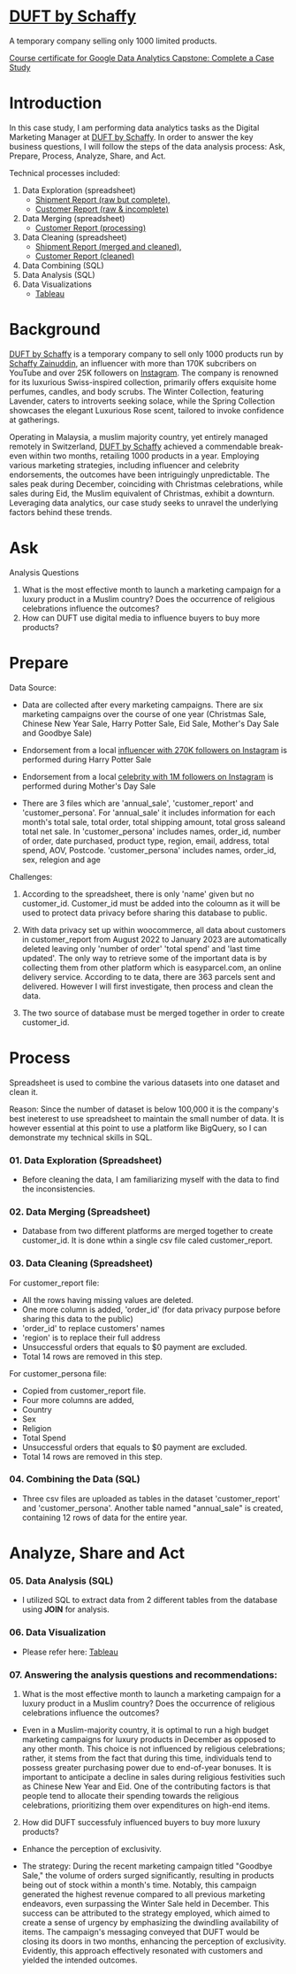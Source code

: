 # [DUFT by Schaffy](https://duftswiss.com/)
A temporary company selling only 1000 limited products.

[Course certificate for Google Data Analytics Capstone: Complete a Case Study](https://www.coursera.org/account/accomplishments/verify/P67G9BM7HW47)

# Introduction
In this case study, I am performing data analytics tasks as the Digital Marketing Manager at [DUFT by Schaffy](https://duftswiss.com/). In order to answer the key business questions, I will follow the steps of the data analysis process: Ask, Prepare, Process, Analyze, Share, and Act.

Technical processes included:
01. Data Exploration (spreadsheet) 
    - [Shipment Report (raw but complete),](https://docs.google.com/spreadsheets/d/1GJXUTIs9mA_2KQewCUC8mBlYMuzv37Xr9gE7hwv4Xwg/edit?usp=sharing)
    - [Customer Report (raw & incomplete)](https://docs.google.com/spreadsheets/d/1DeJP3ipuAoH03-n637Y6AaxwYkdooS5uKw0ghecJFKI/edit?usp=sharing)
02. Data Merging (spreadsheet)
    - [Customer Report (processing)](https://docs.google.com/spreadsheets/d/1_GP89bI8O67QkSgPSGSjzbLZHkTQLW4-hD_GLOMgBVc/edit?usp=sharing)
03. Data Cleaning (spreadsheet)
    - [Shipment Report (merged and cleaned),](https://docs.google.com/spreadsheets/d/1wa46LmuE2DELTxfd0UK7dWhwiXqrbVkv-3jxKbVfVyo/edit?usp=sharing)
    - [Customer Report (cleaned)](https://docs.google.com/spreadsheets/d/1tsIvlwGVXkzDTGnek8y7EfeY6NKKjy36HEJ86s0_Nwk/edit?usp=sharing)
04. Data Combining (SQL)
05. Data Analysis (SQL)
06. Data Visualizations 
    - [Tableau](https://public.tableau.com/app/profile/syafafa.zainuddin/viz/Book1_16909912115190/NetSalebyMonth?publish=yes)

# Background
[DUFT by Schaffy](https://duftswiss.com/) is a temporary company to sell only 1000 products run by [Schaffy Zainuddin](https://www.youtube.com/@schaffyzainuddin/), an influencer with more than 170K subcribers on YouTube and over 25K followers on [Instagram](https://www.instagram.com/schaffybuffy/). The company is renowned for its luxurious Swiss-inspired collection, primarily offers exquisite home perfumes, candles, and body scrubs. The Winter Collection, featuring Lavender, caters to introverts seeking solace, while the Spring Collection showcases the elegant Luxurious Rose scent, tailored to invoke confidence at gatherings.

Operating in Malaysia, a muslim majority country, yet entirely managed remotely in Switzerland, [DUFT by Schaffy](https://duftswiss.com/) achieved a commendable break-even within two months, retailing 1000 products in a year. Employing various marketing strategies, including influencer and celebrity endorsements, the outcomes have been intriguingly unpredictable. The sales peak during December, coinciding with Christmas celebrations, while sales during Eid, the Muslim equivalent of Christmas, exhibit a downturn. Leveraging data analytics, our case study seeks to unravel the underlying factors behind these trends.


# Ask

Analysis Questions

1. What is the most effective month to launch a marketing campaign for a luxury product in a Muslim country? Does the occurrence of religious celebrations influence the outcomes?
1. How can DUFT use digital media to influence buyers to buy more products?

# Prepare
Data Source:

* Data are collected after every marketing campaigns. There are six marketing campaigns over the course of one year (Christmas Sale, Chinese New Year Sale, Harry Potter Sale, Eid Sale, Mother's Day Sale and Goodbye Sale)

* Endorsement from a local [influencer with 270K followers on Instagram](https://www.instagram.com/aisyahhabshee/?hl=en) is performed during Harry Potter Sale

* Endorsement from a local [celebrity with 1M followers on Instagram](https://www.instagram.com/mishaomar/?hl=en) is performed during Mother's Day Sale

* There are 3 files which are 'annual_sale', 'customer_report' and 'customer_persona'. For 'annual_sale' it includes information for each month's total sale, total order, total shipping amount, total gross saleand total net sale. In 'customer_persona' includes names, order_id, number of order, date purchased, product type, region, email, address, total spend, AOV, Postcode. 'customer_persona' includes names, order_id, sex, relegion and age

Challenges:

01. According to the spreadsheet, there is only 'name' given but no customer_id. Customer_id must be added into the coloumn as it will be used to protect data privacy before sharing this database to public.

02. With data privacy set up within woocommerce, all data about customers in customer_report from August 2022 to January 2023 are automatically deleted leaving only 'number of order' 'total spend' and 'last time updated'. The only way to retrieve some of the important data is by collecting them from other platform which is easyparcel.com, an online delivery service. According to te data, there are 363 parcels sent and delivered. However I will first investigate, then process and clean the data.

03. The two source of database must be merged together in order to create customer_id.

# Process
Spreadsheet is used to combine the various datasets into one dataset and clean it.

Reason:
Since the number of dataset is below 100,000 it is the company's best ineterest to use spreadsheet to maintain the small number of data. It is however essential at this point to use a platform like BigQuery, so I can demonstrate my technical skills in SQL.

### 01. Data Exploration (Spreadsheet)

* Before cleaning the data, I am familiarizing myself with the data to find the inconsistencies.

### 02. Data Merging (Spreadsheet)

* Database from two different platforms are merged together to create customer_id. It is done wthin a single csv file caled customer_report.

### 03. Data Cleaning (Spreadsheet)

For customer_report file:
- All the rows having missing values are deleted.
- One more column is added, 'order_id' (for data privacy purpose before sharing this data to the public)
-    'order_id' to replace customers' names
-    'region' is to replace their full address
- Unsuccessful orders that equals to $0 payment are excluded.
- Total 14 rows are removed in this step.

For customer_persona file:
- Copied from customer_report file.
- Four more columns are added,
-    Country
-    Sex
-    Religion
-    Total Spend
- Unsuccessful orders that equals to $0 payment are excluded.
- Total 14 rows are removed in this step.

### 04. Combining the Data (SQL)

* Three csv files are uploaded as tables in the dataset 'customer_report' and 'customer_persona'. Another table named "annual_sale" is created, containing 12 rows of data for the entire year.

# Analyze, Share and Act

### 05. Data Analysis (SQL)

*  I utilized SQL to extract data from 2 different tables from the database using **JOIN** for analysis.

### 06. Data Visualization

* Please refer here: [Tableau](https://public.tableau.com/app/profile/syafafa.zainuddin/viz/Book1_16909912115190/NetSalebyMonth?publish=yes)

### 07. Answering the analysis questions and recommendations:

1. What is the most effective month to launch a marketing campaign for a luxury product in a Muslim country? Does the occurrence of religious celebrations influence the outcomes?

- Even in a Muslim-majority country, it is optimal to run a high budget marketing campaigns for luxury products in December as opposed to any other month. This choice is not influenced by religious celebrations; rather, it stems from the fact that during this time, individuals tend to possess greater purchasing power due to end-of-year bonuses. It is important to anticipate a decline in sales during religious festivities such as Chinese New Year and Eid. One of the contributing factors is that people tend to allocate their spending towards the religious celebrations, prioritizing them over expenditures on high-end items.

2. How did DUFT successfuly influenced buyers to buy more luxury products?

- Enhance the perception of exclusivity.

- The strategy: During the recent marketing campaign titled "Goodbye Sale," the volume of orders surged significantly, resulting in products being out of stock within a month's time. Notably, this campaign generated the highest revenue compared to all previous marketing endeavors, even surpassing the Winter Sale held in December. This success can be attributed to the strategy employed, which aimed to create a sense of urgency by emphasizing the dwindling availability of items. The campaign's messaging conveyed that DUFT would be closing its doors in two months, enhancing the perception of exclusivity. Evidently, this approach effectively resonated with customers and yielded the intended outcomes.


